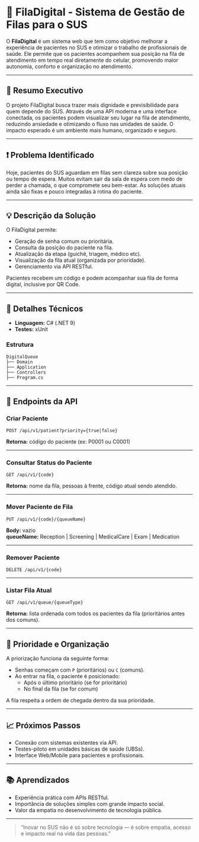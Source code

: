 ﻿# 📲 FilaDigital - Sistema de Gestão de Filas para o SUS

O **FilaDigital** é um sistema web que tem como objetivo melhorar a experiência de pacientes no SUS e otimizar o trabalho de profissionais de saúde. Ele permite que os pacientes acompanhem sua posição na fila de atendimento em tempo real diretamente do celular, promovendo maior autonomia, conforto e organização no atendimento.

---

## 🧩 Resumo Executivo

O projeto FilaDigital busca trazer mais dignidade e previsibilidade para quem depende do SUS. Através de uma API moderna e uma interface conectada, os pacientes podem visualizar seu lugar na fila de atendimento, reduzindo ansiedade e otimizando o fluxo nas unidades de saúde. O impacto esperado é um ambiente mais humano, organizado e seguro.

---

## ❗ Problema Identificado

Hoje, pacientes do SUS aguardam em filas sem clareza sobre sua posição ou tempo de espera. Muitos evitam sair da sala de espera com medo de perder a chamada, o que compromete seu bem-estar. As soluções atuais ainda são fixas e pouco integradas à rotina do paciente.

---

## 💡 Descrição da Solução

O FilaDigital permite:
- Geração de senha comum ou prioritária.
- Consulta da posição do paciente na fila.
- Atualização da etapa (guichê, triagem, médico etc).
- Visualização da fila atual (organizada por prioridade).
- Gerenciamento via API RESTful.

Pacientes recebem um código e podem acompanhar sua fila de forma digital, inclusive por QR Code.

---

## 🔧 Detalhes Técnicos

- **Linguagem:** C# (.NET 9)
- **Testes:** xUnit

### Estrutura
```
DigitalQueue
├── Domain
├── Application
├── Controllers
├── Program.cs
```

---

## 🧪 Endpoints da API

### Criar Paciente
```http
POST /api/v1/patient?priority={true|false}
```
**Retorna:** código do paciente (ex: P0001 ou C0001)

---

### Consultar Status do Paciente
```http
GET /api/v1/{code}
```
**Retorna:** nome da fila, pessoas à frente, código atual sendo atendido.

---

### Mover Paciente de Fila
```http
PUT /api/v1/{code}/{queueName}
```
**Body:** vazio  
**queueName:** Reception | Screening | MedicalCare | Exam | Medication

---

### Remover Paciente
```http
DELETE /api/v1/{code}
```

---

### Listar Fila Atual
```http
GET /api/v1/queue/{queueType}
```
**Retorna:** lista ordenada com todos os pacientes da fila (prioritários antes dos comuns).

---

## 🔁 Prioridade e Organização

A priorização funciona da seguinte forma:
- Senhas começam com `P` (prioritários) ou `C` (comuns).
- Ao entrar na fila, o paciente é posicionado:
  - Após o último prioritário (se for prioritário)
  - No final da fila (se for comum)

A fila respeita a ordem de chegada dentro da sua prioridade.

---

## 📈 Próximos Passos

- Conexão com sistemas existentes via API.
- Testes-piloto em unidades básicas de saúde (UBSs).
- Interface Web/Mobile para pacientes e profissionais.

---

## 📚 Aprendizados

- Experiência prática com APIs RESTful.
- Importância de soluções simples com grande impacto social.
- Valor da empatia no desenvolvimento de tecnologia pública.

---

> “Inovar no SUS não é só sobre tecnologia — é sobre empatia, acesso e impacto real na vida das pessoas.”